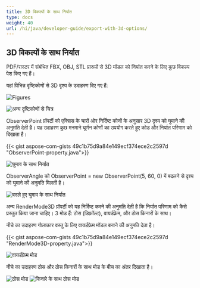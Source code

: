 ```yaml
---
title: 3D विकल्पों के साथ निर्यात
type: docs
weight: 40
url: /hi/java/developer-guide/export-with-3d-options/
---
```


## **3D विकल्पों के साथ निर्यात**

PDF/रास्टर में संबंधित FBX, OBJ, STL प्रारूपों से 3D मॉडल को निर्यात करने के लिए कुछ विकल्प पेश किए गए हैं।

यहां विभिन्न दृष्टिकोणों से 3D दृश्य के उदाहरण दिए गए हैं:

![Figures](/_assets/guide/3d/fig1.png)

![अन्य दृष्टिकोणों से चित्र](/_assets/guide/3d/fig2.png)

ObserverPoint प्रॉपर्टी को एक्सिस के चारों ओर निर्दिष्ट कोणों के अनुसार 3D दृश्य को घुमाने की अनुमति देती है। यह उदाहरण कुछ मनमाने घूर्णन कोणों का उपयोग करते हुए कोड और निर्यात परिणाम को दिखाता है।

{{< gist aspose-com-gists 49c1b75d9a84e149ecf374ece2c2597d "ObserverPoint-property.java">}}

![घुमाव के साथ निर्यात](/_assets/guide/3d/fig3.png)

ObserverAngle को ObserverPoint = new ObserverPoint(5, 60, 0) में बदलने से दृश्य को घुमाने की अनुमति मिलती है।

![बदले हुए घुमाव के साथ निर्यात](/_assets/guide/3d/fig4.png)

अन्य RenderMode3D प्रॉपर्टी को यह निर्दिष्ट करने की अनुमति देती है कि निर्यात परिणाम को कैसे प्रस्तुत किया जाना चाहिए। 3 मोड हैं: ठोस (डिफ़ॉल्ट), वायर्डफ़्रेम, और ठोस किनारों के साथ।

नीचे का उदाहरण गोलाकार वस्तु के लिए वायर्डफ़्रेम मॉडल बनाने की अनुमति देता है।

{{< gist aspose-com-gists 49c1b75d9a84e149ecf374ece2c2597d "RenderMode3D-property.java">}}

![वायर्डफ़्रेम मोड](/_assets/guide/3d/fig5.png)

नीचे का उदाहरण ठोस और ठोस किनारों के साथ मोड के बीच का अंतर दिखाता है।

![ठोस मोड](/_assets/guide/3d/fig6.png)
![किनारे के साथ ठोस मोड](/_assets/guide/3d/fig7.png)

